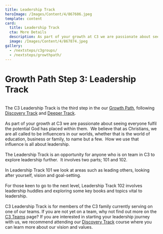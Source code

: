 ```yaml
---
title: Leadership Track
heroImage: /Images/Content/4/867606.jpeg
template: content
card:
  title: Leadership Track
  cta: More Details
  description: As part of your growth at C3 we are passionate about seeing everyone fulfil the potential God has placed within them. The Leadership Track is an opportunity for anyone who is on team in C3 to explore leadership further.
  image: /Images/Content/4/867874.jpeg
gallery:
  - /nextsteps/c3groups/
  - /nextsteps/growthpath/
---
```


<h1>
Growth Path Step 3: Leadership Track</h1>
<br/>
The C3 Leadership Track is the third step in the our <a href="/Articles/510324/Growth_Path.aspx">Growth Path</a>, following <a href="/Articles/522218/Discovery_Track.aspx">Discovery Track</a> and <a href="/Articles/510343/Deeper_Track.aspx">Deeper Track</a>.<br/>
<br/>
As part of your growth at C3 we are passionate about seeing everyone fulfil the potential God has placed within them.  We believe that as Christians, we are all called to be influencers in our worlds, whether that is the world of education, business or family, to name but a few.  How we use that influence is all about leadership.<br/>
 <br/>
The Leadership Track is an opportunity for anyone who is on team in C3 to explore leadership further.  It involves two parts; 101 and 102.  <br/>
<br/>
In Leadership Track 101 we look at areas such as leading others, looking after yourself, vision and goal-setting.<br/>
<br/>
For those keen to go to the next level, Leadership Track 102 involves leadership huddles and exploring some key books and topics vital to leadership.<br/>
<br/>
C3 Leadership Track is for members of the C3 family currently serving on one of our teams. If you are not yet on a team, why not find out more on the <a href="/Articles/510327/C3_Teams.aspx">C3 Teams</a> page? If you are interested in starting your leadership journey with us, we recommend attending our <a href="/Articles/522218/Discovery_Track.aspx">Discovery Track</a> course where you can learn more about our vision and values.<br/>
<br/>
